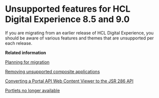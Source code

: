 # Unsupported features for HCL Digital Experience 8.5 and 9.0

If you are migrating from an earlier release of HCL Digital Experience, you should be aware of various features and themes that are unsupported per each release. 

**Related information**  


[Planning for migration ](../plan/mig_plan.md)

[Removing unsupported composite applications ](../migrate/mig_pre_remove_cai.md)

[Converting a Portal API Web Content Viewer to the JSR 286 API ](../migrate/migrt_ptlt_api_wcm.md)

[Portlets no longer available ](../migrate/mig_removed_portlets.md)

